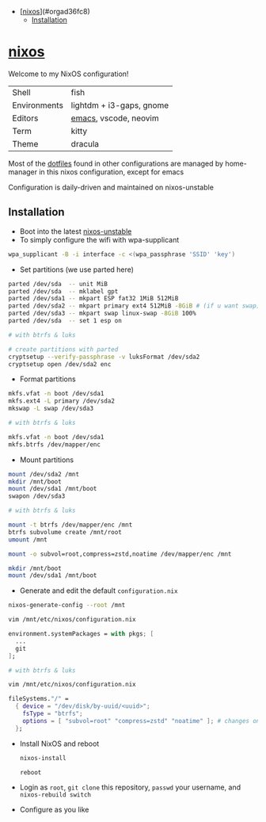- [[nixos](https://git.sr.ht/~haoxiangliew/nixos)](#orgad36fc8)
  - [Installation](#org919ecab)



<a id="orgad36fc8"></a>

# [nixos](https://git.sr.ht/~haoxiangliew/nixos)

Welcome to my NixOS configuration!

|              |                                                                   |
|------------ |----------------------------------------------------------------- |
| Shell        | fish                                                              |
| Environments | lightdm + i3-gaps, gnome                                          |
| Editors      | [emacs](https://git.sr.ht/~haoxiangliew/.emacs.d), vscode, neovim |
| Term         | kitty                                                             |
| Theme        | dracula                                                           |

Most of the [dotfiles](https://git.sr.ht/~haoxiangliew/nixos/tree/master/item/dotfiles) found in other configurations are managed by home-manager in this nixos configuration, except for emacs

Configuration is daily-driven and maintained on nixos-unstable


<a id="org919ecab"></a>

## Installation

-   Boot into the latest [nixos-unstable](https://channels.nixos.org/nixos-unstable/latest-nixos-minimal-x86_64-linux.iso)
-   To simply configure the wifi with wpa-supplicant

```sh
wpa_supplicant -B -i interface -c <(wpa_passphrase 'SSID' 'key')
```

-   Set partitions (we use parted here)

```sh
parted /dev/sda  -- unit MiB
parted /dev/sda  -- mklabel gpt
parted /dev/sda1 -- mkpart ESP fat32 1MiB 512MiB
parted /dev/sda2 -- mkpart primary ext4 512MiB -8GiB # (if u want swap)
parted /dev/sda3 -- mkpart swap linux-swap -8GiB 100%
parted /dev/sda  -- set 1 esp on

# with btrfs & luks

# create partitions with parted
cryptsetup --verify-passphrase -v luksFormat /dev/sda2
cryptsetup open /dev/sda2 enc
```

-   Format partitions

```sh
mkfs.vfat -n boot /dev/sda1
mkfs.ext4 -L primary /dev/sda2
mkswap -L swap /dev/sda3

# with btrfs & luks

mkfs.vfat -n boot /dev/sda1
mkfs.btrfs /dev/mapper/enc
```

-   Mount partitions

```sh
mount /dev/sda2 /mnt
mkdir /mnt/boot
mount /dev/sda1 /mnt/boot
swapon /dev/sda3

# with btrfs & luks

mount -t btrfs /dev/mapper/enc /mnt
btrfs subvolume create /mnt/root
umount /mnt

mount -o subvol=root,compress=zstd,noatime /dev/mapper/enc /mnt

mkdir /mnt/boot
mount /dev/sda1 /mnt/boot
```

-   Generate and edit the default `configuration.nix`

```sh
nixos-generate-config --root /mnt

vim /mnt/etc/nixos/configuration.nix
```

```nix
environment.systemPackages = with pkgs; [
  ...
  git
];
```

```sh
# with btrfs & luks

vim /mnt/etc/nixos/configuration.nix
```

```nix
fileSystems."/" =
  { device = "/dev/disk/by-uuid/<uuid>";
    fsType = "btrfs";
    options = [ "subvol=root" "compress=zstd" "noatime" ]; # changes on this line
  };
```

-   Install NixOS and reboot

    ```sh
    nixos-install

    reboot
    ```
-   Login as `root`, `git clone` this repository, `passwd` your username, and `nixos-rebuild switch`
-   Configure as you like